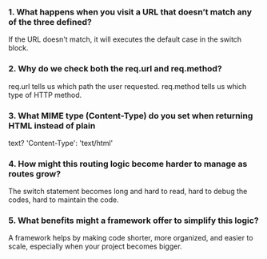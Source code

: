 ### 1. What happens when you visit a URL that doesn’t match any of the three defined?
If the URL doesn't match, it will executes the default case in the switch block.
### 2. Why do we check both the req.url and req.method?
req.url tells us which path the user requested.
req.method tells us which type of HTTP method.
### 3. What MIME type (Content-Type) do you set when returning HTML instead of plain
text?
'Content-Type': 'text/html'
### 4. How might this routing logic become harder to manage as routes grow?
The switch statement becomes long and hard to read, hard to debug the codes, hard to
maintain the code.
### 5. What benefits might a framework offer to simplify this logic?
A framework helps by making code shorter, more organized, and easier to scale,
especially when your project becomes bigger.